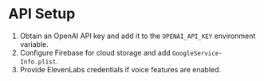 # API Setup

1. Obtain an OpenAI API key and add it to the `OPENAI_API_KEY` environment variable.
2. Configure Firebase for cloud storage and add `GoogleService-Info.plist`.
3. Provide ElevenLabs credentials if voice features are enabled.
